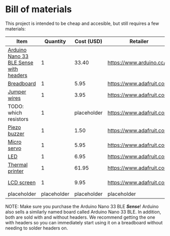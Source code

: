 # Bill of materials

This project is intended to be cheap and accesible, but still requires a few materials:

| Item | Quantity | Cost (USD) | Retailer | Comment |
|------|----------|------------|----------|---------|
| [Arduino Nano 33 BLE Sense with headers](https://store.arduino.cc/usa/nano-33-ble-sense-with-headers) | 1 | 33.40 | https://www.arduino.cc/ | Microcontroller |
| [Breadboard](https://www.adafruit.com/product/239) | 1 | 5.95 | https://www.adafruit.com/ | Prototyping |
| [Jumper wires](https://www.adafruit.com/product/758) | 1 | 3.95 | https://www.adafruit.com/ | Making connections |
| TODO: which resistors | 1 | placeholder | https://www.adafruit.com/ | placeholder |
| [Piezo buzzer](https://www.adafruit.com/product/160) | 1 | 1.50 | https://www.adafruit.com/ | Output sound |
| [Micro servo](https://www.adafruit.com/product/169) | 1 | 5.95 | https://www.adafruit.com/ | Output movement |
| [LED](https://www.adafruit.com/product/754) | 1 | 6.95 | https://www.adafruit.com/ | Output light |
| [Thermal printer](https://www.adafruit.com/product/600) | 1 | 61.95 | https://www.adafruit.com/ | Output printed text |
| [LCD screen](https://www.adafruit.com/product/181) | 1 | 9.95 |  https://www.adafruit.com/ | Output screen text |
| placeholder | placeholder | placeholder | placeholder | placeholder |

NOTE: Make sure you purchase the Arduino Nano 33 BLE ***Sense***! Arduino also sells a similarly named board called Arduino Nano 33 BLE. In addition, both are sold with and without headers. We recommend getting the one with headers so you can immediately start using it on a breadboard without needing to solder headers on.
